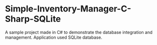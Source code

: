 # Simple-Inventory-Manager-C-Sharp-SQLite
A sample project made in C# to demonstrate the database integration and management. Application used SQLite database.
